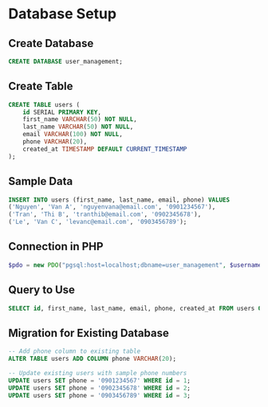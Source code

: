# Database Setup

## Create Database
```sql
CREATE DATABASE user_management;
```

## Create Table
```sql
CREATE TABLE users (
    id SERIAL PRIMARY KEY,
    first_name VARCHAR(50) NOT NULL,
    last_name VARCHAR(50) NOT NULL,
    email VARCHAR(100) NOT NULL,
    phone VARCHAR(20),
    created_at TIMESTAMP DEFAULT CURRENT_TIMESTAMP
);
```

## Sample Data
```sql
INSERT INTO users (first_name, last_name, email, phone) VALUES
('Nguyen', 'Van A', 'nguyenvana@email.com', '0901234567'),
('Tran', 'Thi B', 'tranthib@email.com', '0902345678'),
('Le', 'Van C', 'levanc@email.com', '0903456789');
```

## Connection in PHP
```php
$pdo = new PDO("pgsql:host=localhost;dbname=user_management", $username, $password);
```

## Query to Use
```sql
SELECT id, first_name, last_name, email, phone, created_at FROM users ORDER BY id;
```

## Migration for Existing Database
```sql
-- Add phone column to existing table
ALTER TABLE users ADD COLUMN phone VARCHAR(20);

-- Update existing users with sample phone numbers
UPDATE users SET phone = '0901234567' WHERE id = 1;
UPDATE users SET phone = '0902345678' WHERE id = 2;
UPDATE users SET phone = '0903456789' WHERE id = 3;
```
